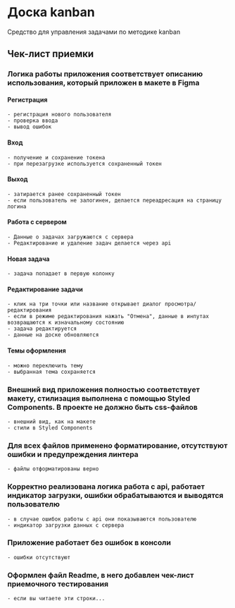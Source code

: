 # Доска kanban

Средство для управления задачами по методике kanban

## Чек-лист приемки

### Логика работы приложения соответствует описанию использования, который приложен в макете в Figma

#### Регистрация

    - регистрация нового пользователя
    - проверка ввода
    - вывод ошибок

#### Вход

    - получение и сохранение токена
    - при перезагрузке используется сохраненный токен

#### Выход

    - затирается ранее сохраненный токен
    - если пользователь не залогинен, делается переадресация на страницу логина

#### Работа с сервером

    - Данные о задачах загружаются с сервера
    - Редактирование и удаление задач делается через api

#### Новая задача

    - задача попадает в первую колонку
  
#### Редактирование задачи

    - клик на три точки или название открывает диалог просмотра/редактирования
    - если в режиме редактирования нажать "Отмена", данные в инпутах возвращаются к изначальному состоянию
    - задача редактируется
    - данные на доске обновляются

#### Темы оформления

    - можно переключить тему
    - выбранная тема сохраняется

### Внешний вид приложения полностью соответствует макету, стилизация выполнена с помощью Styled Components. В проекте не должно быть css-файлов

    - внешний вид, как на макете
    - стили в Styled Components
  
### Для всех файлов применено форматирование, отсутствуют ошибки и предупреждения линтера

    - файлы отформатированы верно
  
### Корректно реализована логика работа с api, работает индикатор загрузки, ошибки обрабатываются и выводятся пользователю

    - в случае ошибок работы с api они показываются пользователю
    - индикатор загрузки данных с сервера

### Приложение работает без ошибок в консоли

    - ошибки отсутствуют

### Оформлен файл Readme, в него добавлен чек-лист приемочного тестирования

    - если вы читаете эти строки...
